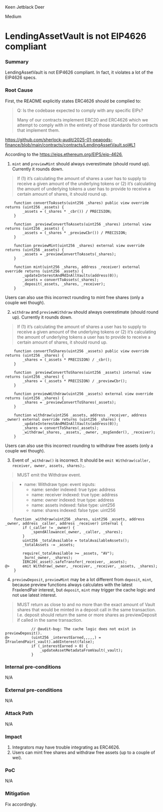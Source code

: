 Keen Jetblack Deer

Medium

# LendingAssetVault is not EIP4626 compliant


### Summary

LendingAssetVault is not EIP4626 compliant. In fact, it violates a lot of the EIP4626 specs.

### Root Cause

First, the README explicitly states ERC4626 should be complied to:

> Q: Is the codebase expected to comply with any specific EIPs?
> 
> Many of our contracts implement ERC20 and ERC4626 which we attempt to comply with in the entirety of those standards for contracts that implement them.

https://github.com/sherlock-audit/2025-01-peapods-finance/blob/main/contracts/contracts/LendingAssetVault.sol#L1

According to the https://eips.ethereum.org/EIPS/eip-4626,

1. `mint` and `previewMint` should always overestimate (should round up). Currently it rounds down.

> If (1) it’s calculating the amount of shares a user has to supply to receive a given amount of the underlying tokens or (2) it’s calculating the amount of underlying tokens a user has to provide to receive a certain amount of shares, it should round up.

```solidity
    function convertToAssets(uint256 _shares) public view override returns (uint256 _assets) {
        _assets = (_shares * _cbr()) / PRECISION;
    }

    function _previewConvertToAssets(uint256 _shares) internal view returns (uint256 _assets) {
        _assets = (_shares * _previewCbr()) / PRECISION;
    }

    function previewMint(uint256 _shares) external view override returns (uint256 _assets) {
        _assets = _previewConvertToAssets(_shares);
    }

    function mint(uint256 _shares, address _receiver) external override returns (uint256 _assets) {
        _updateInterestAndMdInAllVaults(address(0));
        _assets = convertToAssets(_shares);
        _deposit(_assets, _shares, _receiver);
    }
```

Users can also use this incorrect rounding to mint free shares (only a couple wei though).

2. `withdraw` and `previewWithdraw` should always overestimate (should round up). Currently it rounds down.

> If (1) it’s calculating the amount of shares a user has to supply to receive a given amount of the underlying tokens or (2) it’s calculating the amount of underlying tokens a user has to provide to receive a certain amount of shares, it should round up.


```solidity
    function convertToShares(uint256 _assets) public view override returns (uint256 _shares) {
        _shares = (_assets * PRECISION) / _cbr();
    }

    function _previewConvertToShares(uint256 _assets) internal view returns (uint256 _shares) {
        _shares = (_assets * PRECISION) / _previewCbr();
    }

    function previewWithdraw(uint256 _assets) external view override returns (uint256 _shares) {
        _shares = _previewConvertToShares(_assets);
    }

    function withdraw(uint256 _assets, address _receiver, address _owner) external override returns (uint256 _shares) {
        _updateInterestAndMdInAllVaults(address(0));
        _shares = convertToShares(_assets);
        _withdraw(_shares, _assets, _owner, _msgSender(), _receiver);
    }
```

Users can also use this incorrect rounding to withdraw free assets (only a couple wei though).

3. Event of `_withdraw()` is incorrect. It should be `emit Withdraw(caller, receiver, owner, assets, shares);`.

> MUST emit the Withdraw event.

> - name: Withdraw
>   type: event
>   inputs:
>     - name: sender
>       indexed: true
>       type: address
>     - name: receiver
>       indexed: true
>       type: address
>     - name: owner
>       indexed: true
>       type: address
>     - name: assets
>       indexed: false
>       type: uint256
>     - name: shares
>       indexed: false
>       type: uint256

```solidity
    function _withdraw(uint256 _shares, uint256 _assets, address _owner, address _caller, address _receiver) internal {
        if (_caller != _owner) {
            _spendAllowance(_owner, _caller, _shares);
        }
        uint256 _totalAvailable = totalAvailableAssets();
        _totalAssets -= _assets;

        require(_totalAvailable >= _assets, "AV");
        _burn(_owner, _shares);
        IERC20(_asset).safeTransfer(_receiver, _assets);
@>      emit Withdraw(_owner, _receiver, _receiver, _assets, _shares);
    }
```

4. `previewDeposit`, `previewMint` may be a lot different from `deposit`, `mint`, because preview functions always calculates with the latest FraxlendPair interest, but `deposit`, `mint` may trigger the cache logic and not use latest interest.

> MUST return as close to and no more than the exact amount of Vault shares that would be minted in a deposit call in the same transaction. I.e. deposit should return the same or more shares as previewDeposit if called in the same transaction.

```solidity
            // @audit-bug: The cache logic does not exist in previewDeposit().
@>          (uint256 _interestEarned,,,,,) = IFraxlendPair(_vault).addInterest(false);
            if (_interestEarned > 0) {
                _updateAssetMetadataFromVault(_vault);
            }
```


### Internal pre-conditions

N/A

### External pre-conditions

N/A

### Attack Path

N/A

### Impact

1. Integrators may have trouble integrating as ERC4626.
2. Users can mint free shares and withdraw free assets (up to a couple of wei).

### PoC

N/A

### Mitigation

Fix accordingly.